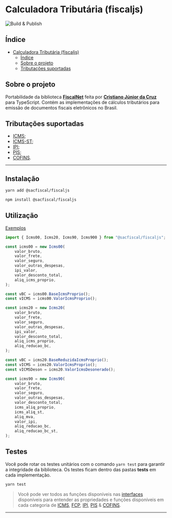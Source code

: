 # Calculadora Tributária (fiscaljs)

![Build & Publish](https://github.com/sacfiscal/fiscaljs/actions/workflows/npm-publish.yml/badge.svg)

## Índice

-   [Calculadora Tributária (fiscaljs)](#calculadora-tributária-fiscaljs)
    -   [Índice](#índice)
    -   [Sobre o projeto](#sobre-o-projeto)
    -   [Tributações suportadas](#tributações-suportadas)

## Sobre o projeto

Portabilidade da biblioteca [**FiscalNet**](https://github.com/sacfiscal/FiscalNet/tree/master) feita por [**Cristiano Júnior da Cruz**](https://github.com/cristiano-linvix) para TypeScript. Contém as implementações de cálculos tributários para emissão de documentos fiscais eletrônicos no Brasil.

## Tributações suportadas

-   [ICMS](https://pt.wikipedia.org/wiki/Imposto_sobre_Circula%C3%A7%C3%A3o_de_Mercadorias_e_Servi%C3%A7os);
-   [ICMS-ST](<https://www.totvs.com/blog/adequacao-a-legislacao/substituicao-tributaria/#:~:text=A%20Substitui%C3%A7%C3%A3o%20Tribut%C3%A1ria%20(ST)%20%C3%A9,produto%20chegue%20ao%20consumidor%20final.>);
-   [IPI](https://pt.wikipedia.org/wiki/Imposto_sobre_Produtos_Industrializados);
-   [PIS](https://pt.wikipedia.org/wiki/PIS/PASEP);
-   [COFINS](https://pt.wikipedia.org/wiki/Contribui%C3%A7%C3%A3o_para_o_Financiamento_da_Seguridade_Social).

---

## Instalação

```bash
yarn add @sacfiscal/fiscaljs
```

```bash
npm install @sacfiscal/fiscaljs
```

## Utilização

[Exemplos](examples/README.md)

```typescript
import { Icms00, Icms20, Icms90, Icms900 } from "@sacfiscal/fiscaljs";

const icms00 = new Icms00(
    valor_bruto,
    valor_frete,
    valor_seguro,
    valor_outras_despesas,
    ipi_valor,
    valor_desconto_total,
    aliq_icms_proprio,
);

const vBC = icms00.BaseIcmsProprio();
const vICMS = icms00.ValorIcmsProprio();

const icms20 = new Icms20(
    valor_bruto,
    valor_frete,
    valor_seguro,
    valor_outras_despesas,
    ipi_valor,
    valor_desconto_total,
    aliq_icms_proprio,
    aliq_reducao_bc,
);

const vBC = icms20.BaseReduzidaIcmsProprio();
const vICMS = icms20.ValorIcmsProprio();
const vICMSDeson = icms20.ValorIcmsDesonerado();

const icms90 = new Icms90(
    valor_bruto,
    valor_frete,
    valor_seguro,
    valor_outras_despesas,
    valor_desconto_total,
    icms_aliq_proprio,
    icms_aliq_st,
    aliq_mva,
    valor_ipi,
    aliq_reducao_bc,
    aliq_reducao_bc_st,
);
```

## Testes

Você pode rotar os testes unitários com o comando `yarn test` para garantir a integridade da biblioteca.
Os testes ficam dentro das pastas __tests__ em cada implementação.

```bash
yarn test
```


> Você pode ver todos as funções disponíveis nas [interfaces](src/interfaces/) disponíveis para entender as propriedades e funções disponíveis em cada categoria de [ICMS](src/interfaces/icms/categorias.ts), [FCP](src/interfaces/icms/fcp.ts), [IPI](src/interfaces/ipi/index.ts), [PIS](src/interfaces/pis/index.ts) & [COFINS](src/interfaces/cofins/index.ts).

---
